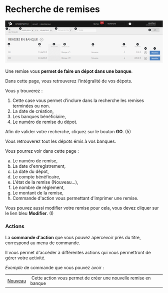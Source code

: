 # Recherche de remises


![index-screenshotfionajoupilancom20150812100518](images/index-screenshotfionajoupilancom20150812100518.png)


<p>Une remise vous <strong>permet de faire un d&eacute;pot dans une banque</strong>.</p>
<p>Dans cette page, vous retrouverez l'int&eacute;gralit&eacute; de vos d&eacute;pots.</p>
<p>Vous y trouverez :</p>
<ol>
<li>Cette case vous permet d'inclure dans la recherche les remises termin&eacute;es ou non.</li>
<li>La date de cr&eacute;ation,</li>
<li>Les banques b&eacute;n&eacute;ficiaire,</li>
<li>Le num&eacute;ro de remise du d&eacute;pot.</li>
</ol>
<p>Afin de valider votre recherche, cliquez sur le bouton <strong>GO</strong>. (5)</p>
<p>Vous retrouverez tout les d&eacute;pots &eacute;mis &agrave; vos banques.</p>
<p>Vous pourrez voir dans cette page :</p>
<ol type="a">
<li>Le num&eacute;ro de remise,</li>
<li>La date d'enregistrement,</li>
<li>La date du d&eacute;pot,</li>
<li>Le compte b&eacute;n&eacute;ficaire,</li>
<li>L'&eacute;tat de la remise (Nouveau...),</li>
<li>Le nombre de r&eacute;glement,</li>
<li>Le montant de la remise,</li>
<li>Commande d'action vous permettant d'imprimer une remise.</li>
</ol>
<p>Vous pouvez aussi modifier votre remise pour cela, vous devez cliquer sur le lien bleu <strong>Modifier</strong>. (I)</p>
<h3>Actions</h3>
<p>La&nbsp;<strong>commande d'action&nbsp;</strong>que vous pouvez apercevoir pr&egrave;s du titre, correspond au menu de commande.</p>
<p>Il vous permet d'acc&eacute;der &agrave; diff&eacute;rentes actions qui vous permettront de g&eacute;rer votre activit&eacute;.</p>
<p><em>Exemple&nbsp;</em>de commande que vous pouvez avoir :</p>
<table>
<tbody>
<tr>
<td><a href="/fr-fr/office/gestion-commerciale/Financier/DepotBanque/NouveauDepot.md">Nouveau</a></td>
<td>&nbsp;Cette action vous permet de cr&eacute;er une nouvelle remise en banque</td>
</tr>
</tbody>
</table>

